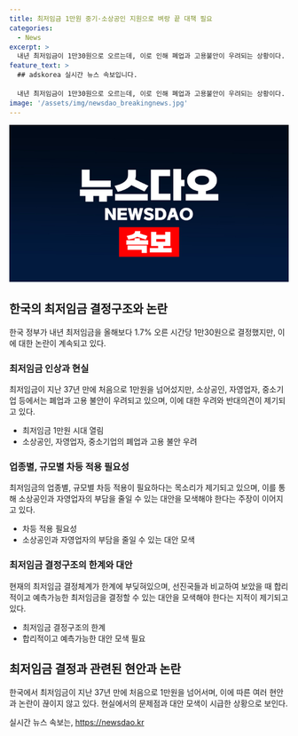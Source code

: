 ```yaml
---
title: 최저임금 1만원 중기·소상공인 지원으로 벼랑 끝 대책 필요
categories:
  - News
excerpt: >
  내년 최저임금이 1만30원으로 오르는데, 이로 인해 폐업과 고용불안이 우려되는 상황이다. 기존 결정구조를 손봐 업종별 차등도입이 필요하며, 소상공인과 자영업자의 부담을 덜어줄 보완책 마련이 필요하다. 최저임금 지급을 받지 못한 근로자가 늘어나고 있으며, 차등적용을 고민해야 할 때이다. 노사의 대립이 반복되고 있는 상황에서, 최저임금 결정구조 개선이 시급하며, 합리적이고 예측가능한 대안을 모색해야 한다.
feature_text: >
  ## adskorea 실시간 뉴스 속보입니다.

  내년 최저임금이 1만30원으로 오르는데, 이로 인해 폐업과 고용불안이 우려되는 상황이다. 기존 결정구조를 손봐 업종별 차등도입이 필요하며, 소상공인과 자영업자의 부담을 덜어줄 보완책 마련이 필요하다. 최저임금 지급을 받지 못한 근로자가 늘어나고 있으며, 차등적용을 고민해야 할 때이다. 노사의 대립이 반복되고 있는 상황에서, 최저임금 결정구조 개선이 시급하며, 합리적이고 예측가능한 대안을 모색해야 한다.
image: '/assets/img/newsdao_breakingnews.jpg'
---
```


<p><img src="/assets/img/newsdao_breakingnews.jpg" alt="adskorea 속보" /></p>

<h2 data-ke-size="size26">한국의 최저임금 결정구조와 논란</h2>

<p data-ke-size="size16">한국 정부가 내년 최저임금을 올해보다 1.7% 오른 시간당 1만30원으로 결정했지만, 이에 대한 논란이 계속되고 있다.</p>

<h3>최저임금 인상과 현실</h3>

<p data-ke-size="size16">최저임금이 지난 37년 만에 처음으로 1만원을 넘어섰지만, 소상공인, 자영업자, 중소기업 등에서는 폐업과 고용 불안이 우려되고 있으며, 이에 대한 우려와 반대의견이 제기되고 있다.</p>

<ul>
<li>최저임금 1만원 시대 열림</li>
<li>소상공인, 자영업자, 중소기업의 폐업과 고용 불안 우려</li>
</ul>

<h3>업종별, 규모별 차등 적용 필요성</h3>

<p data-ke-size="size16">최저임금의 업종별, 규모별 차등 적용이 필요하다는 목소리가 제기되고 있으며, 이를 통해 소상공인과 자영업자의 부담을 줄일 수 있는 대안을 모색해야 한다는 주장이 이어지고 있다.</p>

<ul>
<li>차등 적용 필요성</li>
<li>소상공인과 자영업자의 부담을 줄일 수 있는 대안 모색</li>
</ul>

<h3>최저임금 결정구조의 한계와 대안</h3>

<p data-ke-size="size16">현재의 최저임금 결정체계가 한계에 부딪혀있으며, 선진국들과 비교하여 보았을 때 합리적이고 예측가능한 최저임금을 결정할 수 있는 대안을 모색해야 한다는 지적이 제기되고 있다.</p>

<ul>
<li>최저임금 결정구조의 한계</li>
<li>합리적이고 예측가능한 대안 모색 필요</li>
</ul>

<h2 data-ke-size="size26">최저임금 결정과 관련된 현안과 논란</h2>

<p data-ke-size="size16">한국에서 최저임금이 지난 37년 만에 처음으로 1만원을 넘어서며, 이에 따른 여러 현안과 논란이 끊이지 않고 있다. 현실에서의 문제점과 대안 모색이 시급한 상황으로 보인다.</p>
실시간 뉴스 속보는, <a href="https://newsdao.kr" rel="dofollow">https://newsdao.kr</a>


